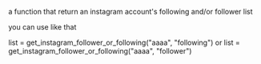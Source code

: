 a function that return an instagram account's following and/or follower list

you can use like that

list = get_instagram_follower_or_following("aaaa", "following")
or
list = get_instagram_follower_or_following("aaaa", "follower")

